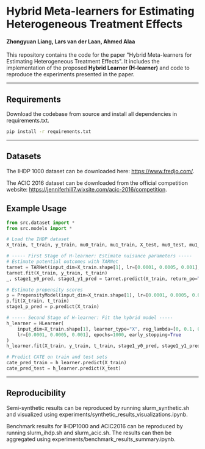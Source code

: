 # Hybrid Meta-learners for Estimating Heterogeneous Treatment Effects
#### Zhongyuan Liang, Lars van der Laan, Ahmed Alaa

This repository contains the code for the paper "Hybrid Meta-learners for Estimating Heterogeneous Treatment Effects". It includes the implementation of the proposed **Hybrid Learner (H-learner)** and code to reproduce the experiments presented in the paper.

---

## Requirements

Download the codebase from source and install all dependencies in requirements.txt.

```bash
pip install -r requirements.txt
```

---

## Datasets
The IHDP 1000 dataset can be downloaded here: https://www.fredjo.com/.

The ACIC 2016 dataset can be downloaded from the official competition website:
https://jenniferhill7.wixsite.com/acic-2016/competition.

## Example Usage

```python
from src.dataset import *
from src.models import *

# Load the IHDP dataset
X_train, t_train, y_train, mu0_train, mu1_train, X_test, mu0_test, mu1_test = load_ihdp_1000_data(index=1)

# ----- First Stage of H-learner: Estimate nuisance parameters -----
# Estimate potential outcomes with TARNet
tarnet = TARNet(input_dim=X_train.shape[1], lr=[0.0001, 0.0005, 0.001], epochs=1000, early_stopping=True)
tarnet.fit(X_train, y_train, t_train)
_, stage1_y0_pred, stage1_y1_pred = tarnet.predict(X_train, return_po=True)

# Estimate propensity scores
p = PropensityModel(input_dim=X_train.shape[1], lr=[0.0001, 0.0005, 0.001], epochs=1000, early_stopping=True)
p.fit(X_train, t_train)
stage1_p_pred = p.predict(X_train)

# ----- Second Stage of H-learner: Fit the hybrid model -----
h_learner = HLearner(
    input_dim=X_train.shape[1], learner_type="X", reg_lambda=[0, 0.1, 0.2, 0.3, 0.4, 0.5, 0.6, 0.7, 0.8, 0.9, 1.0], 
    lr=[0.0001, 0.0005, 0.001], epochs=1000, early_stopping=True
)
h_learner.fit(X_train, y_train, t_train, stage1_y0_pred, stage1_y1_pred, stage1_p_pred)

# Predict CATE on train and test sets
cate_pred_train = h_learner.predict(X_train)
cate_pred_test = h_learner.predict(X_test)
```

---

## Reproducibility

Semi-synthetic results can be reproduced by running slurm_synthetic.sh and visualized using experiments/synthetic_results_visualizations.ipynb.

Benchmark results for IHDP1000 and ACIC2016 can be reproduced by running slurm_ihdp.sh and slurm_acic.sh. The results can then be aggregated using experiments/benchmark_results_summary.ipynb.


